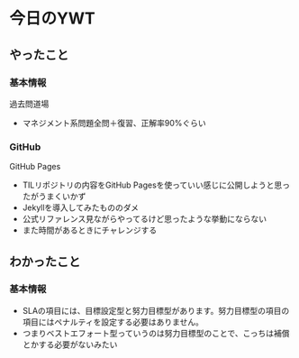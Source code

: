 # 今日のYWT

## やったこと

### 基本情報

過去問道場

- マネジメント系問題全問＋復習、正解率90%ぐらい

### GitHub

GitHub Pages

- TILリポジトリの内容をGitHub Pagesを使っていい感じに公開しようと思ったがうまくいかず
- Jekyllを導入してみたもののダメ
- 公式リファレンス見ながらやってるけど思ったような挙動にならない
- また時間があるときにチャレンジする

## わかったこと

### 基本情報

- SLAの項目には、目標設定型と努力目標型があります。努力目標型の項目の項目にはペナルティを設定する必要はありません。
- つまりベストエフォート型っていうのは努力目標型のことで、こっちは補償とかする必要がないみたい